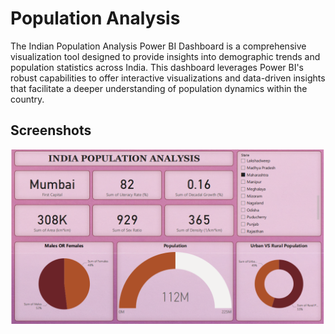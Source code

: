 
# Population Analysis

The Indian Population Analysis Power BI Dashboard is a comprehensive visualization tool designed to provide insights into demographic trends and population statistics across India. This dashboard leverages Power BI's robust capabilities to offer interactive visualizations and data-driven insights that facilitate a deeper understanding of population dynamics within the country.


## Screenshots

![App Screenshot](https://github.com/mahidubey/Population-analysis/blob/main/Image.png?raw=true)

